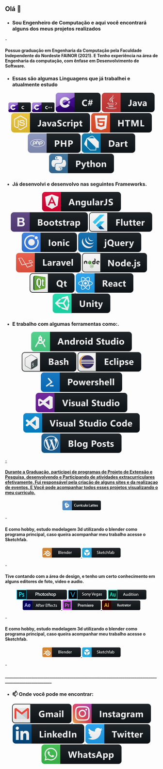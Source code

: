 <h2> Olá 👋</h2>

- <h3>Sou Engenheiro de Computação e aqui você encontrará alguns dos meus projetos realizados</h3>
-<h4>Possuo graduação em Engenharia da Computação pela Faculdade Independente do Nordeste FAINOR (2021). E Tenho experiência na área de Engenharia da computação, com ênfase em Desenvolvimento de Software.</h4>

- <h3> Essas são algumas Linguagens que já trabalhei e atualmente estudo</h3>
<p align="center">
  <a href="#" rel="nofollow">
    <img src="icones/c.png" alt="JS" style="max-width:100%;">
  </a>  <a href="#" rel="nofollow">
    <img src="icones/c++.png" alt="JS" style="max-width:100%;">
  </a>  <a href="#" rel="nofollow">
    <img src="icones/csharp.svg" alt="JS" style="max-width:100%;">
  </a>  <a href="#" rel="nofollow">
    <img src="icones/java.svg" alt="JS" style="max-width:100%;">
  </a>  <a href="#" rel="nofollow">
    <img src="icones/js.svg" alt="JS" style="max-width:100%;">
  </a>  <a href="#" rel="nofollow">
    <img src="icones/html.svg" alt="JS" style="max-width:100%;">
  </a>  <a href="#" rel="nofollow">
    <img src="icones/php.svg" alt="JS" style="max-width:100%;">
  </a>  <a href="#" rel="nofollow">
    <img src="icones/dart.svg" alt="JS" style="max-width:100%;">
  </a>  <a href="#" rel="nofollow">
    <img src="icones/python.svg" alt="JS" style="max-width:100%;">
  </a>
</p>

- <h3> Já desenvolvi e desenvolvo nas seguintes Frameworks.</h3>
<p align="center">
  <a href="#" rel="nofollow">
    <img src="icones/Frameworks/angular.svg" alt="js" style="max-width:100%;">
  </a>
  <a href="#" rel="nofollow">
    <img src="icones/Frameworks/bootstrap.svg" alt="js" style="max-width:100%;">
  </a>
   <a href="#" rel="nofollow">
    <img src="icones/Frameworks/flutter.svg" alt="js" style="max-width:100%;">
  </a> 
  <a href="#" rel="nofollow">
    <img src="icones/Frameworks/ionic.svg" alt="js" style="max-width:100%;">
  </a>
  <a href="#" rel="nofollow">
    <img src="icones/Frameworks/jquery.svg" alt="js" style="max-width:100%;">
  </a>
  <a href="#" rel="nofollow">
    <img src="icones/Frameworks/laravel.svg" alt="js" style="max-width:100%;">
  </a>
  <a href="#" rel="nofollow">
    <img src="icones/Frameworks/nodejs.svg" alt="js" style="max-width:100%;">
  </a>
  <a href="#" rel="nofollow">
    <img src="icones/Frameworks/qt.svg" alt="js" style="max-width:100%;">
  </a>
  <a href="#" rel="nofollow">
    <img src="icones/Frameworks/react.svg" alt="js" style="max-width:100%;">
  </a>
    <a href="#" rel="nofollow">
    <img src="icones/Frameworks/unity.svg" alt="js" style="max-width:100%;">
  </a>
</p>

- <h3> E trabalho com algumas ferramentas como:.</h3>
<p align="center">
  <a href="#" rel="nofollow">
    <img src="icones/Tools/android_studio.svg" alt="js" style="max-width:100%;">
  </a>
  <a href="#" rel="nofollow">
    <img src="icones/Tools/bash.svg" alt="js" style="max-width:100%;">
  </a>
   <a href="#" rel="nofollow">
    <img src="icones/Tools/eclipse.svg" alt="js" style="max-width:100%;">
  </a> 
  <a href="#" rel="nofollow">
    <img src="icones/Tools/powershell.svg" alt="js" style="max-width:100%;">
  </a>
  <a href="#" rel="nofollow">
    <img src="icones/Tools/visualstudio.svg" alt="js" style="max-width:100%;">
  </a>
  <a href="#" rel="nofollow">
    <img src="icones/Tools/visualstudio_code.svg" alt="js" style="max-width:100%;">
  </a>
  <a href="#" rel="nofollow">
    <img src="icones/Tools/wordpress.svg" alt="js" style="max-width:100%;">
</p>

-<h4>Durante a Graduação, participei de programas de Projeto de Extensão e Pesquisa, desenvolvendo e Participando de atividades extracurriculares efetivamente. Fui responsável pela criação de alguns sites e da realizaçao de eventos. E Você pode acompanhar todos
esses projetos visualizando o meu curriculo.</h4>

<p align="center">
  <a href="https://drive.google.com/drive/folders/1EJMvUpN4lM8REm0s7iAzuoSK9zHcEj_E?usp=sharing" rel="nofollow">
    <img src="icones/curriculo/lattes.png" alt="js" style="max-width:100%;">
  </a>
</p>

-<h4>E como hobby, estudo modelagem 3d utilizando o blender como programa principal, caso queira acompanhar meu trabalho acesse o Sketchfab.</h4>
<p align="center">
  <a href="#" rel="nofollow">
    <img src="icones/hobby/blender.png" alt="js" style="max-width:100%;">
  </a>
    <a href="https://sketchfab.com/igorviniciusfreitassouza/models" rel="nofollow">
    <img src="icones/hobby/sketchfab.png" alt="js" style="max-width:100%;">
  </a>

</p>

-<h4>Tive contando com a área de design, e tenho um certo conhecimento em alguns editores de foto, video e audio.</h4>
<p align="center">
  <a href="#" rel="nofollow">
    <img src="icones/desing/photoshop.png" alt="js" style="max-width:100%;">
  </a>
    <a href="#" rel="nofollow">
    <img src="icones/desing/vegas.png" alt="js" style="max-width:100%;">
  </a>
      <a href="#" rel="nofollow">
    <img src="icones/desing/audition.png" alt="js" style="max-width:100%;">
  </a>
        <a href="#" rel="nofollow">
    <img src="icones/desing/after.png" alt="js" style="max-width:100%;">
  </a>
      <a href="#" rel="nofollow">
    <img src="icones/desing/premiere.png" alt="js" style="max-width:100%;">
  </a>
      <a href="#" rel="nofollow">
    <img src="icones/desing/ilustrator.png" alt="js" style="max-width:100%;">
  </a>

</p>

-<h4>E como hobby, estudo modelagem 3d utilizando o blender como programa principal, caso queira acompanhar meu trabalho acesse o Sketchfab.</h4>
<p align="center">
  <a href="#" rel="nofollow">
    <img src="icones/hobby/blender.png" alt="js" style="max-width:100%;">
  </a>
    <a href="https://sketchfab.com/igorviniciusfreitassouza/models" rel="nofollow">
    <img src="icones/hobby/sketchfab.png" alt="js" style="max-width:100%;">
  </a>

</p>
-<h4>__________________________________________________________________________________________________</h4>


- <h3>📫 Onde você pode me encontrar:</h3>
<p align="center">
  <a href="mailto:igorviniciusfreitasouza@gmail.com?Subject=Título%20da%20mensagem"> 
    <img src="icones/Social/gmail.svg" alt="LinkedIn" style="max-width:100%;">
  </a>
  <a href="https://www.instagram.com/igorviniciusfreitas/" rel="nofollow">
    <img src="icones/Social/instagram.svg" alt="Twitter" style="max-width:100%;">
  </a>
  <a href="https://www.linkedin.com/in/igor-freitas-004320140/" rel="nofollow">
    <img src="icones/Social/linkedin.svg" alt="Instagram" style="max-width:100%;">
  </a>
    <a href="https://twitter.com/Igorvin1043" rel="nofollow">
    <img src="icones/Social/twitter.svg" alt="Instagram" style="max-width:100%;">
  </a>
  <a href="https://api.whatsapp.com/send?phone=5577992053140&text=Meu%20perfil%20no%20Whatsapp" rel="nofollow">
    <img src="icones/Social/whatsapp.svg" alt="Instagram" style="max-width:100%;">
  </a>

</p>
